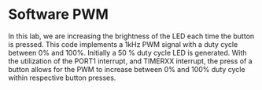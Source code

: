 # Software PWM
In this lab, we are increasing the brightness of the LED each time the button is pressed. This code implements a 1kHz PWM signal with a duty cycle between 0% and 100%. Initially a 50 % duty cycle LED is generated. With the utilization of the PORT1 interrupt, and TIMERXX interrupt, the press of a button allows for the PWM to increase between 0% and 100% duty cycle within respective button presses.
